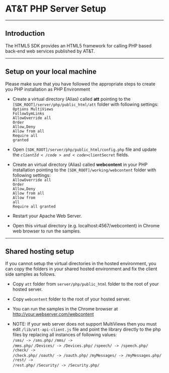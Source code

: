 # AT&T PHP Server Setup

----------

## Introduction

The HTML5 SDK provides an HTML5 framework for calling PHP based back-end web services published by AT&T.

----------

## Setup on your local machine

Please make sure that you have followed the appropriate steps to create you PHP installation as PHP Environment

- Create a virtual directory (Alias) called **att** pointing to the <code>[SDK_ROOT]/server/php/public_html/att</code> folder with following settings:<br>
<code>Options MultiViews FollowSymLinks</code><br>
<code>AllowOverride all</code><br>
<code>Order Allow,Deny</code><br>
<code>Allow from all</code><br>
<code>Require all granted</code><br>

- Open <code>[SDK_ROOT]/server/php/public_html/config.php</code> file and update the <code>$clientId</code> and <code>$clientSecret</code> fields.

- Create an virtual directory (Alias) called **webcontent** in your PHP installation pointing to the <code>[SDK_ROOT]/working/webcontent</code> folder with following settings:<br>
<code>AllowOverride all</code><br>
<code>Order Allow,Deny</code><br>
<code>Allow from all</code><br>
<code>Allow from all</code><br>
<code>Require all granted</code><br>

- Restart your Apache Web Server.

- Open this virtual directory (e.g. localhost:4567/webcontent) in Chrome web browser to run the samples.

----------

## Shared hosting setup

If you cannot setup the virtual directories in the hosted environment, you can copy the folders in your shared hosted environment and fix the client side samples as follows.<br>

- Copy <code>att</code> folder from <code>server/php/public_html</code> folder to the root of your hosted server.

- Copy <code>webcontent</code> folder to the root of your hosted server.

- You can run the samples in the Chrome browser at http://your.webserver.com/webcontent

- NOTE: If your web server does not support MultiViews then you must edit <code>/lib/att-api-client.js</code> file and point the library directly to the php files by replacing all instances of following values:<br>
<code>/sms/ -> /sms.php/</code>
<code>/mms/ -> /mms.php/</code>
<code>/Devices/ -> /Devices.php/</code>
<code>/speech/ -> /speech.php/</code>
<code>/check/ -> /check.php/</code>
<code>/oauth/ -> /oauth.php/</code>
<code>/myMessages/ -> /myMessages.php/</code>
<code>/rest/ -> /rest.php/</code>
<code>/Security/ -> /Security.php/</code>